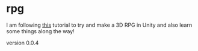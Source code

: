 # rpg

I am following [this](https://www.youtube.com/watch?v=Zc4SmKPdjSU&list=PLbbmTaHgSifx0hVwr-t80T95llXgZW_jB&index=3) tutorial to try and make a 3D RPG in Unity and also learn some things along the way!

version 0.0.4